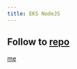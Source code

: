 ```yaml
---
title: EKS NodeJS
---
```


## Follow to [repo](https://github.com/ductnn/EKS-NodeJS)


[me](https://ductn.info/about)
